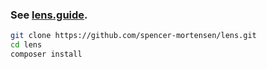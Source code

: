 ### See [lens.guide](http://lens.guide/).

```bash
git clone https://github.com/spencer-mortensen/lens.git
cd lens
composer install
```
